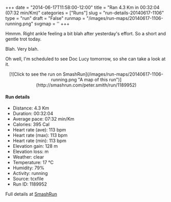 +++
date = "2014-06-17T11:58:00-12:00"
title = "Ran 4.3 Km in 00:32:04 (07:32 min/Km)"
categories = ["Runs"]
slug = "run-details-20140617-1106"
type = "run"
draft = "False"
runmap = "/images/run-maps/20140617-1106-running.png"
svgmap = '<polyline points="23 0, 28 17, 38 25, 40 39, 45 42, 48 49, 53 54, 51 55, 42 57, 36 63, 35 71, 30 82, 32 88, 43 98, 51 100, 59 94, 70 88, 77 73, 70 61, 61 65, 64 74, 64 78, 60 83, 65 89, 51 99, 45 98, 36 87, 33 80, 40 66, 54 56, 54 54, 41 37, 43 24, 31 19, 28 13">'
+++

Hmmm. Right ankle feeling a bit blah after yesterday's effort. So a short and gentle trot today. 

Blah. Very blah. 

Oh well, I'm scheduled to see Doc Lucy tomorrow, so she can take a look at it. 



<!--more-->

<center>
[![Click to see the run on SmashRun](/images/run-maps/20140617-1106-running.png "A map of this run")](http://smashrun.com/peter.smith/run/1189952)
</center>

#### Run details

* Distance: 4.3 Km
* Duration: 00:32:04
* Average pace: 07:32 min/Km
* Calories: 395 Cal
* Heart rate (ave): 113 bpm
* Heart rate (max): 113 bpm
* Heart rate (min): 113 bpm
* Elevation gain: 128 m
* Elevation loss:  m
* Weather: clear
* Temperature: 17 &deg;C
* Humidity: 79%
* Activity: running
* Source: tcxfile
* Run ID: 1189952

Full details at [SmashRun](http://smashrun.com/peter.smith/run/1189952)